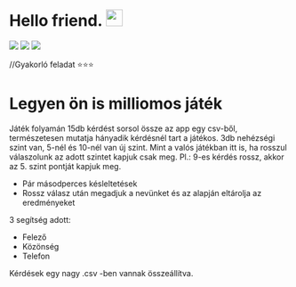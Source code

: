 # Hello friend. <img src="https://raw.githubusercontent.com/MartinHeinz/MartinHeinz/master/wave.gif" width="30px"> 
![](https://img.shields.io/badge/Language-C-informational?style=flat&logo=<LOGO_NAME>&logoColor=white&color=2bbc8a) ![](https://img.shields.io/badge/Practice-informational?style=flat&logo=<LOGO_NAME>&logoColor=white&color=dbde31) ![](https://img.shields.io/badge/Exam-informational?style=flat&logo=<LOGO_NAME>&logoColor=white&color=dbde31)

//Gyakorló feladat ⭐⭐⭐

# Legyen ön is milliomos játék
Játék folyamán 15db kérdést sorsol össze az app egy csv-ből, természetesen mutatja hányadik kérdésnél tart a játékos. 3db nehézségi szint van, 5-nél és 10-nél van új szint.
Mint a valós játékban itt is, ha rosszul válaszolunk az adott szintet kapjuk csak meg. Pl.: 9-es kérdés rossz, akkor az 5. szint pontját kapjuk meg. 
- Pár másodperces késleltetések
- Rossz válasz után megadjuk a nevünket és az alapján eltárolja az eredményeket

3 segítség adott:
- Felező 
- Közönség
- Telefon

Kérdések egy nagy .csv -ben vannak összeállítva.
